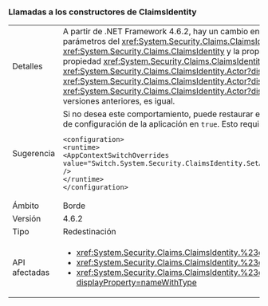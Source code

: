 ### <a name="calls-to-claimsidentity-constructors"></a>Llamadas a los constructores de ClaimsIdentity

|   |   |
|---|---|
|Detalles|A partir de .NET Framework 4.6.2, hay un cambio en el modo <xref:System.Security.Claims.ClaimsIdentity> constructores con una <xref:System.Security.Principal.IIdentity?displayProperty=name> conjunto de parámetros del <xref:System.Security.Claims.ClaimsIdentity.Actor?displayProperty=name> propiedad. Si el argumento <xref:System.Security.Principal.IIdentity?displayProperty=name> es un objeto <xref:System.Security.Claims.ClaimsIdentity> y la propiedad <xref:System.Security.Claims.ClaimsIdentity.Actor?displayProperty=name> de ese objeto <xref:System.Security.Claims.ClaimsIdentity> no es <code>null</code>, la propiedad <xref:System.Security.Claims.ClaimsIdentity.Actor?displayProperty=name> se conecta mediante el método <xref:System.Security.Claims.ClaimsIdentity.Clone>. Framework 4.6.1 y versiones anteriores, el <xref:System.Security.Claims.ClaimsIdentity.Actor?displayProperty=name> propiedad se adjunta como una referencia existente. Debido a este cambio, a partir de .NET Framework 4.6.2, el <xref:System.Security.Claims.ClaimsIdentity.Actor?displayProperty=name> propiedad del nuevo <xref:System.Security.Claims.ClaimsIdentity> objeto no es igual que el <xref:System.Security.Claims.ClaimsIdentity.Actor?displayProperty=name> propiedad del constructor <xref:System.Security.Principal.IIdentity?displayProperty=name> argumento. En .NET Framework 4.6.1 y versiones anteriores, es igual.|
|Sugerencia|Si no desea este comportamiento, puede restaurar el comportamiento anterior si establece el modificador <code>Switch.System.Security.ClaimsIdentity.SetActorAsReferenceWhenCopyingClaimsIdentity</code> en el archivo de configuración de la aplicación en <code>true</code>. Esto requiere que agregue lo siguiente a la <code>&lt;runtime&gt;</code> sección del archivo web.config:<pre><code class="language-xml">&lt;configuration&gt;&#13;&#10;&lt;runtime&gt;&#13;&#10;&lt;AppContextSwitchOverrides value=&quot;Switch.System.Security.ClaimsIdentity.SetActorAsReferenceWhenCopyingClaimsIdentity=true&quot; /&gt;&#13;&#10;&lt;/runtime&gt;&#13;&#10;&lt;/configuration&gt;&#13;&#10;</code></pre>|
|Ámbito|Borde|
|Versión|4.6.2|
|Tipo|Redestinación|
|API afectadas|<ul><li><xref:System.Security.Claims.ClaimsIdentity.%23ctor(System.Security.Principal.IIdentity)?displayProperty=nameWithType></li><li><xref:System.Security.Claims.ClaimsIdentity.%23ctor(System.Security.Principal.IIdentity,System.Collections.Generic.IEnumerable{System.Security.Claims.Claim})?displayProperty=nameWithType></li><li><xref:System.Security.Claims.ClaimsIdentity.%23ctor(System.Security.Principal.IIdentity,System.Collections.Generic.IEnumerable{System.Security.Claims.Claim},System.String,System.String,System.String)?displayProperty=nameWithType></li></ul>|

